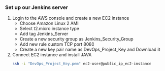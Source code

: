 ### Set up our Jenkins server

1. Login to the AWS console and create a new EC2 instance
   - Choose Amazon Linux 2 AMI
   - Select t2.micro instance type
   - Add tag Jenkins_Server
   - Create a new security group as Jenkins_Security_Group
   - Add new rule custom TCP port 8080
   - Create a new key pair name as DevOps_Project_Key and Download it
2. Connect EC2 instance and install JAVA
   ```sh
   ssh -i "DevOps_Project_Key.pem" ec2-user@public_ip_ec2-instance
   ```
